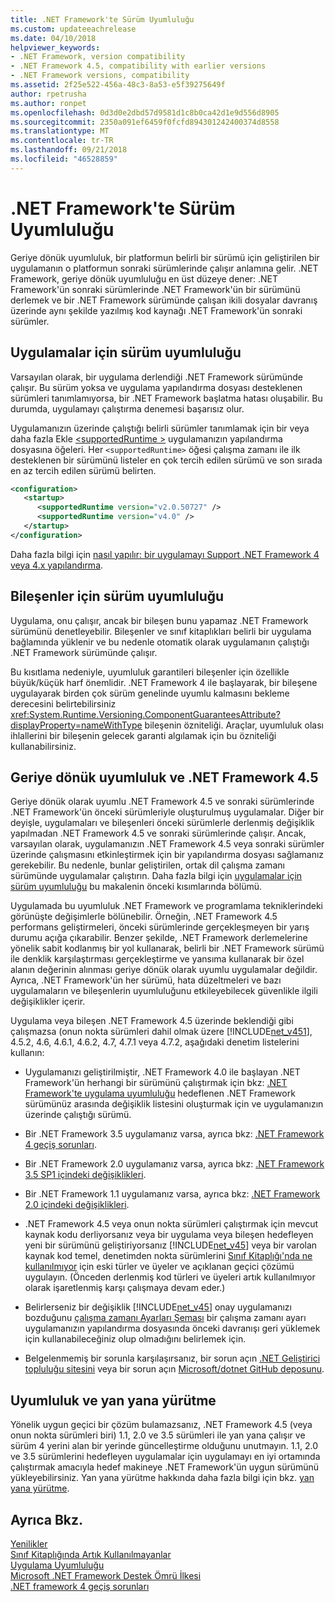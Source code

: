 ```yaml
---
title: .NET Framework'te Sürüm Uyumluluğu
ms.custom: updateeachrelease
ms.date: 04/10/2018
helpviewer_keywords:
- .NET Framework, version compatibility
- .NET Framework 4.5, compatibility with earlier versions
- .NET Framework versions, compatibility
ms.assetid: 2f25e522-456a-48c3-8a53-e5f39275649f
author: rpetrusha
ms.author: ronpet
ms.openlocfilehash: 0d3d0e2dbd57d9581d1c8b0ca42d1e9d556d8905
ms.sourcegitcommit: 2350a091ef6459f0fcfd894301242400374d8558
ms.translationtype: MT
ms.contentlocale: tr-TR
ms.lasthandoff: 09/21/2018
ms.locfileid: "46528859"
---
```

# <a name="version-compatibility-in-the-net-framework"></a>.NET Framework'te Sürüm Uyumluluğu
Geriye dönük uyumluluk, bir platformun belirli bir sürümü için geliştirilen bir uygulamanın o platformun sonraki sürümlerinde çalışır anlamına gelir. .NET Framework, geriye dönük uyumluluğu en üst düzeye dener: .NET Framework'ün sonraki sürümlerinde .NET Framework'ün bir sürümünü derlemek ve bir .NET Framework sürümünde çalışan ikili dosyalar davranış üzerinde aynı şekilde yazılmış kod kaynağı .NET Framework'ün sonraki sürümler.  
  
<a name="Apps"></a>   
## <a name="version-compatibility-for-apps"></a>Uygulamalar için sürüm uyumluluğu  
 Varsayılan olarak, bir uygulama derlendiği .NET Framework sürümünde çalışır. Bu sürüm yoksa ve uygulama yapılandırma dosyası desteklenen sürümleri tanımlamıyorsa, bir .NET Framework başlatma hatası oluşabilir. Bu durumda, uygulamayı çalıştırma denemesi başarısız olur.  
  
 Uygulamanızın üzerinde çalıştığı belirli sürümler tanımlamak için bir veya daha fazla Ekle [ \<supportedRuntime >](../../../docs/framework/configure-apps/file-schema/startup/supportedruntime-element.md) uygulamanızın yapılandırma dosyasına öğeleri. Her `<supportedRuntime>` öğesi çalışma zamanı ile ilk desteklenen bir sürümünü listeler en çok tercih edilen sürümü ve son sırada en az tercih edilen sürümü belirten.  
  
```xml  
<configuration>  
   <startup>  
      <supportedRuntime version="v2.0.50727" />  
      <supportedRuntime version="v4.0" />  
   </startup>  
</configuration>  
```  
  
 Daha fazla bilgi için [nasıl yapılır: bir uygulamayı Support .NET Framework 4 veya 4.x yapılandırma](../../../docs/framework/migration-guide/how-to-configure-an-app-to-support-net-framework-4-or-4-5.md).  
  
## <a name="version-compatibility-for-components"></a>Bileşenler için sürüm uyumluluğu  
 Uygulama, onu çalışır, ancak bir bileşen bunu yapamaz .NET Framework sürümünü denetleyebilir. Bileşenler ve sınıf kitaplıkları belirli bir uygulama bağlamında yüklenir ve bu nedenle otomatik olarak uygulamanın çalıştığı .NET Framework sürümünde çalışır.  
  
 Bu kısıtlama nedeniyle, uyumluluk garantileri bileşenler için özellikle büyük/küçük harf önemlidir. .NET Framework 4 ile başlayarak, bir bileşene uygulayarak birden çok sürüm genelinde uyumlu kalmasını bekleme derecesini belirtebilirsiniz <xref:System.Runtime.Versioning.ComponentGuaranteesAttribute?displayProperty=nameWithType> bileşenin özniteliği. Araçlar, uyumluluk olası ihlallerini bir bileşenin gelecek garanti algılamak için bu özniteliği kullanabilirsiniz.  
  
## <a name="backward-compatibility-and-the-net-framework-45"></a>Geriye dönük uyumluluk ve .NET Framework 4.5  
 Geriye dönük olarak uyumlu .NET Framework 4.5 ve sonraki sürümlerinde .NET Framework'ün önceki sürümleriyle oluşturulmuş uygulamalar. Diğer bir deyişle, uygulamaları ve bileşenleri önceki sürümlerle derlenmiş değişiklik yapılmadan .NET Framework 4.5 ve sonraki sürümlerinde çalışır. Ancak, varsayılan olarak, uygulamanızın .NET Framework 4.5 veya sonraki sürümler üzerinde çalışmasını etkinleştirmek için bir yapılandırma dosyası sağlamanız gerekebilir. Bu nedenle, bunlar geliştirilen, ortak dil çalışma zamanı sürümünde uygulamalar çalıştırın. Daha fazla bilgi için [uygulamalar için sürüm uyumluluğu](#Apps) bu makalenin önceki kısımlarında bölümü.  
  
 Uygulamada bu uyumluluk .NET Framework ve programlama tekniklerindeki görünüşte değişimlerle bölünebilir. Örneğin, .NET Framework 4.5 performans geliştirmeleri, önceki sürümlerinde gerçekleşmeyen bir yarış durumu açığa çıkarabilir. Benzer şekilde, .NET Framework derlemelerine yönelik sabit kodlanmış bir yol kullanarak, belirli bir .NET Framework sürümü ile denklik karşılaştırması gerçekleştirme ve yansıma kullanarak bir özel alanın değerinin alınması geriye dönük olarak uyumlu uygulamalar değildir. Ayrıca, .NET Framework'ün her sürümü, hata düzeltmeleri ve bazı uygulamaların ve bileşenlerin uyumluluğunu etkileyebilecek güvenlikle ilgili değişiklikler içerir.  
  
 Uygulama veya bileşen .NET Framework 4.5 üzerinde beklendiği gibi çalışmazsa (onun nokta sürümleri dahil olmak üzere [!INCLUDE[net_v451](../../../includes/net-v451-md.md)], 4.5.2, 4.6, 4.6.1, 4.6.2, 4.7, 4.7.1 veya 4.7.2, aşağıdaki denetim listelerini kullanın:  
  
-  Uygulamanızı geliştirilmiştir, .NET Framework 4.0 ile başlayan .NET Framework'ün herhangi bir sürümünü çalıştırmak için bkz: [.NET Framework'te uygulama uyumluluğu](application-compatibility.md) hedeflenen .NET Framework sürümünüz arasında değişiklik listesini oluşturmak için ve uygulamanızın üzerinde çalıştığı sürümü.  

- Bir .NET Framework 3.5 uygulamanız varsa, ayrıca bkz: [.NET Framework 4 geçiş sorunları](../../../docs/framework/migration-guide/net-framework-4-migration-issues.md).

- Bir .NET Framework 2.0 uygulamanız varsa, ayrıca bkz: [.NET Framework 3.5 SP1 içindeki değişiklikleri](https://go.microsoft.com/fwlink/?LinkId=186989).

- Bir .NET Framework 1.1 uygulamanız varsa, ayrıca bkz: [.NET Framework 2.0 içindeki değişiklikleri](https://go.microsoft.com/fwlink/?LinkID=125263).  
  
-   .NET Framework 4.5 veya onun nokta sürümleri çalıştırmak için mevcut kaynak kodu derliyorsanız veya bir uygulama veya bileşen hedefleyen yeni bir sürümünü geliştiriyorsanız [!INCLUDE[net_v45](../../../includes/net-v45-md.md)] veya bir varolan kaynak kod temel, denetimden nokta sürümlerini [ Sınıf Kitaplığı'nda ne kullanılmıyor](../../../docs/framework/whats-new/whats-obsolete.md) için eski türler ve üyeler ve açıklanan geçici çözümü uygulayın. (Önceden derlenmiş kod türleri ve üyeleri artık kullanılmıyor olarak işaretlenmiş karşı çalışmaya devam eder.)  
  
-   Belirlerseniz bir değişiklik [!INCLUDE[net_v45](../../../includes/net-v45-md.md)] onay uygulamanızı bozduğunu [çalışma zamanı Ayarları Şeması](../../../docs/framework/configure-apps/file-schema/runtime/index.md) bir çalışma zamanı ayarı uygulamanızın yapılandırma dosyasında önceki davranışı geri yüklemek için kullanabileceğiniz olup olmadığını belirlemek için.  
  
-   Belgelenmemiş bir sorunla karşılaşırsanız, bir sorun açın [.NET Geliştirici topluluğu sitesini](https://developercommunity.visualstudio.com/spaces/61/index.html) veya bir sorun açın [Microsoft/dotnet GitHub deposunu](https://github.com/microsoft/dotnet/issues).
  
## <a name="compatibility-and-side-by-side-execution"></a>Uyumluluk ve yan yana yürütme  
 Yönelik uygun geçici bir çözüm bulamazsanız, .NET Framework 4.5 (veya onun nokta sürümleri biri) 1.1, 2.0 ve 3.5 sürümleri ile yan yana çalışır ve sürüm 4 yerini alan bir yerinde güncelleştirme olduğunu unutmayın. 1.1, 2.0 ve 3.5 sürümlerini hedefleyen uygulamalar için uygulamayı en iyi ortamında çalıştırmak amacıyla hedef makineye .NET Framework'ün uygun sürümünü yükleyebilirsiniz. Yan yana yürütme hakkında daha fazla bilgi için bkz. [yan yana yürütme](../../../docs/framework/deployment/side-by-side-execution.md).  
  
## <a name="see-also"></a>Ayrıca Bkz.  
 [Yenilikler](../../../docs/framework/whats-new/index.md)  
 [Sınıf Kitaplığında Artık Kullanılmayanlar](../../../docs/framework/whats-new/whats-obsolete.md)  
 [Uygulama Uyumluluğu](../../../docs/framework/migration-guide/application-compatibility.md)  
 [Microsoft .NET Framework Destek Ömrü İlkesi](https://go.microsoft.com/fwlink/p/?LinkId=248212)  
 [.NET framework 4 geçiş sorunları](../../../docs/framework/migration-guide/net-framework-4-migration-issues.md)
